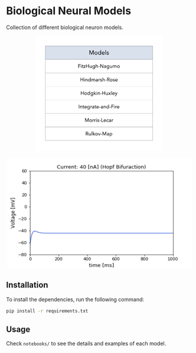 # Biological Neural Models
Collection of  different biological neuron models.

<p align="center">
    <img width="344" height="312"src="images/table.png">
</p>



<p align="center">
    <img width="500" height="300"src="images/morris-lecar-hopf.gif">
</p>




## Installation

To install the dependencies, run the following command:

```bash
pip install -r requirements.txt
```



## Usage

Check `notebooks/` to see the details and examples of each model.

